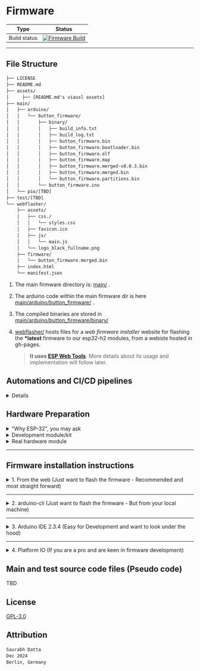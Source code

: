 # Firmware

| Type | Status |
|------|---------|
| Build status | [![Firmware Build](https://github.com/dattasaurabh82/help-button-firmware/actions/workflows/build_main_firmware.yml/badge.svg)](https://github.com/dattasaurabh82/help-button-firmware/actions/workflows/build_main_firmware.yml) |

---

## File Structure

```txt
├── LICENSE
├── README.md
├── assets/
│     ├── [README.md's viausl assets]
├── main/
│   ├── arduino/
│   │   └── button_firmware/
│   │       ├── binary/
│   │       │   ├── build_info.txt
│   │       │   ├── build_log.txt
│   │       │   ├── button_firmware.bin
│   │       │   ├── button_firmware.bootloader.bin
│   │       │   ├── button_firmware.elf
│   │       │   ├── button_firmware.map
│   │       │   ├── button_firmware.merged-v0.0.3.bin
│   │       │   ├── button_firmware.merged.bin
│   │       │   └── button_firmware.partitions.bin
│   │       └── button_firmware.ino
│   └── pio/[TBD]
├── test/[TBD]
└── webflasher/
    ├── assets/
    │   ├── css./
    │   │   └── styles.css
    │   ├── favicon.ico
    │   ├── js/
    │   │   └── main.js
    │   └── logo_black_fullname.png
    ├── firmware/
    │   └── button_firmware.merged.bin
    ├── index.html
    └── manifest.json
```

1. The main firmware directory is: [main/](main/) .
2. The arduino code within the main firmware dir is here [main/arduino/button_firmware/](main/arduino) .
3. The compiled binaries are stored in [main/arduino/button_firmware/binary/](main/arduino/button_firmware/binary/)
4. [webflasher/](webflasher/) hosts files for a _web firmware installer_ website for flashing the __*latest__ firmware to our esp32-h2 modules, from a webiste hosted in gh-pages.

   > __It uses [ESP Web Tools](https://esphome.github.io/esp-web-tools/)__. More details about its usage and implementation will follow later.

## Automations and CI/CD pipelines

<details>
<summary> Details </summary>

1. An automation flow to  [build releases](.github/workflows/build_main_firmware.yml) from the source code as binary files, is triggered by new unique tag pushes.

> __This also commits and pushes the binaries to the repository itself in [main/arduino/button_firmware/binary/](main/arduino/button_firmware/binary/)__

```bash
git tag v0.0.x
git push -u origin v0.0.x
# Will create a new tag and a new release
```

```mermaid
flowchart TD
   Start([Push Tag v*.*.*]) --> ValidateJob[Validate Job]

   subgraph ValidateJob[Validate Tag Format]
       V1[Check tag format]
   end

   ValidateJob --> ReleaseJob[Release Job]

   subgraph ReleaseJob[Release Process]
       Config --> Build --> Commit --> Release

       subgraph Config[Configure Environment]
           C1[Checkout code] --> C2[Install Arduino CLI] --> C3[Install ESP32 core]
       end

       subgraph Build[Build Firmware]
           B1[Clean/create binary dir] --> B2[Compile firmware] --> 
           B3[Verify binary files] --> B4[Rename binary files]
       end

       subgraph Commit[Commit and Push]
           CP1[Configure git] --> CP2[Add binary files] --> 
           CP3[Commit changes] --> CP4[Push to main] --> CP5[Update tag]
       end

       subgraph Release[Create Release]
           R1[Create firmware ZIP] --> R2[Generate Release Notes] --> 
           R3[Create GitHub Release]
       end
   end

   ReleaseJob --> End([Release Published])

   style Start fill:#f96,stroke:#333,stroke-width:2px
   style End fill:#9f9,stroke:#333,stroke-width:2px
   style ValidateJob fill:#ccf,stroke:#333,stroke-width:2px
   style ReleaseJob fill:#ccf,stroke:#333,stroke-width:2px
```

1. If the above step completes successfully, it uses the latest compiled firmware binary to update the firmware flasher website ([custom gh-pages hosting workflow](.github/workflows/pages.yml)) and deploys the Web Flasher interface to GitHub Pages. Thus, it can be triggered manually (takes the last releae tag, automatiocally) or gets trigerred automatically after a successful firmware build.

```mermaid
flowchart TD
    Start([Start]) --> Trigger{Trigger Type}
    Trigger -->|Manual| Check[Check Conditions]
    Trigger -->|After Build Workflow| Check
    
    subgraph Conditions[Condition Check]
        Check{Manual or Success?}
        Check -->|No| End([End])
        Check -->|Yes| Deploy[Deploy Process]
    end

    subgraph Deploy[Deployment Process]
        D1[Checkout Repository]
        D2[Get Latest Tag Version]
        D3[Setup GitHub Pages]
        
        subgraph Prepare[Prepare Files]
            P1[Clean firmware directory]
            P2[Create new firmware directory]
            P3[Copy latest binary]
            P1 --> P2
            P2 --> P3
        end
        
        subgraph Update[Update Files]
            U1[Update manifest.json version]
            U2[Update index.html version]
            U1 --> U2
        end
        
        D1 --> D2
        D2 --> D3
        D3 --> Prepare
        Prepare --> Update
    end
    
    Deploy --> Upload[Upload to Pages]
    Upload --> DeployPages[Deploy to GitHub Pages]
    DeployPages --> End

    style Start fill:#f96,stroke:#333,stroke-width:2px
    style End fill:#9f9,stroke:#333,stroke-width:2px
    style Deploy fill:#ccf,stroke:#333,stroke-width:2px
    style Upload fill:#fc9,stroke:#333,stroke-width:2px
    style DeployPages fill:#fc9,stroke:#333,stroke-width:2px
```

</details>

## Hardware Preparation

<details>
<summary>"Why ESP-32", you may ask</summary>

We have chosen [ESP32-H2-MINI-1](https://www.espressif.com/sites/default/files/documentation/esp32-h2-mini-1_mini-1u_datasheet_en.pdf) for its natural advantages:

1. The ESP family is developer-friendly, with the ESP SDK being widely supported across various frameworks like Arduino and PIO, in addition to ESP-IDF itself. This makes long-term development maintenance much easier.
2. This specific module has the lowest deep sleep power consumption in the entire ESP family (as of December 2024).
3. It is widely available and cost-effective.
4. Firmware flashing is simpler compared to previous microcontrollers, requiring no development environment. For example, web flashing capabilities mean factories can easily flash devices during mass production without setting up specific development environments.
5. It has a smaller footprint.
6. It features built-in BLE and WiFi, plus support for future protocols like Thread, making it future-proof.
7. It has all [necessary certifications](https://www.espressif.com/en/support/documents/certificates?keys=&field_product_value%5B%5D=ESP32-H2&field_product_value%5B%5D=ESP32-H2-MINI-1) for shipping radio-based consumer electronics.

</details>

<details>
<summary>Development module/kit</summary>

To test development and firmware, you can purchase [ESP32-H2-DevKitM-1](https://docs.espressif.com/projects/esp-dev-kits/en/latest/esp32h2/esp32-h2-devkitm-1/user_guide.html)

![alt text](<assets/dev module info.png>)

![alt text](assets/esp32-h2-devkitm-1-v1.2_pinlayout.png)

🛒 [Purchase link](https://amzn.eu/d/6zMkRbX)
</details>

<details>
<summary>Real hardware module</summary>

TBD
</details>

---

## Firmware installation instructions

<details>
<summary>1. From the web (Just want to flash the firmware - Recommended and most straight forward)</summary>

![alt text](<assets/Step 1.png>)

1.1. Go to: https://dattasaurabh82.github.io/help-button-firmware/ and click "Connect". Of course, plug in your device first.

![alt text](<assets/Step 2.png>)

1.2. Select the correct serial port/COM port (in Windows)

![alt text](<assets/Step 3.png>)

1.3. Click "Install Button Firmware". The latest firmware is always there because of our automations (mentioned above).

![alt text](<assets/Step 4.png>)

1.4. Select "Erase device" to Erase the flash and then click "Next".

![alt text](<assets/Step 5.png>)

1.5. Click "Install" to start firmware flashing.

![alt text](<assets/Step 6.png>)

1.6. Now wait and follow the prompts and watch the progress.

![alt text](<assets/Step 7.png>)

![alt text](<assets/Step 8.png>)

![alt text](<assets/Step 9.png>)

1.7. After completion, open the serial port, for now, to check.

> If there are trouble, the UI will guide you on how to troubleshoot.

</details>

---

<details>
<summary>2. arduino-cli (Just want to flash the firmware - But from your local machine)</summary>

### 2.1. Install Arduino CLI

Follow the [Instructions from here](https://arduino.github.io/arduino-cli/1.1/installation/) for your platform (Pick the latest version from the top left drop down).

### 2.2. Install ESP32 boards

```bash
# Add the ESP32 boards URL
arduino-cli config add board_manager.additional_urls https://raw.githubusercontent.com/espressif/arduino-esp32/gh-pages/package_esp32_index.json

# Update the core index
arduino-cli core update-index

# Install the ESP32 core
arduino-cli core install esp32:esp32
```

### 2.3. Building and uploading the firmware

#### 2.3.1. Clone this repository to your local machine.

#### 2.3.2. Navigate to the [main/arduino/button_firmware](main/arduino/button_firmware) directory.

```bash
cd main/arduino/button_firmware
```

#### 2.3.3. Clean and create a new binary directory

```bash
rm -rf binary
mkdir -p binary
```

#### 2.3.4. Compile the firmware

```bash
arduino-cli compile -v --fqbn esp32:esp32:esp32h2:UploadSpeed=921600,CDCOnBoot=default,FlashFreq=64,FlashMode=qio,FlashSize=4M,PartitionScheme=default,DebugLevel=none,EraseFlash=none,JTAGAdapter=default,ZigbeeMode=default --output-dir binary .

# verify
cd binary && ls -la
```

#### 2.3.5. Upload the firmware

```bash
# Assuming you are in main/arduino/button_firmware 
# and a binary dir exists with the compiled binaries from the previous step
arduino-cli upload -v --fqbn esp32:esp32:esp32h2:UploadSpeed=921600,CDCOnBoot=default,FlashFreq=64,FlashMode=qio,FlashSize=4M,PartitionScheme=default,DebugLevel=none,EraseFlash=none,JTAGAdapter=default,ZigbeeMode=default --port /dev/your-serial-port binary/button_firmware.ino.merged.bin
```

> `--port /dev/your-serial-port`: Specifies the serial port to which the ESP32-H2 board is connected.
>
> Replace `/dev/your-serial-port` with the actual serial port name on your system (e.g., `/dev/ttyUSB0` on Linux, `COM3` on Windows).
>
> You can find the port name by running the `arduino-cli board list` command.

#### 2.3.6. Verify the firmware

TBD
</details>

---

<details>
<summary>3. Arduino IDE 2.3.4 (Easy for Development and want to look under the hood)</summary>

#### 3.1. Prerequisites

1. Install the latest Arduino IDE (version 2.3.4 or above) for your platform.
2. Open the Arduino IDE and navigate to the Board Manager.
3. Search for "esp32" and install the "esp32 by Espressif" (latest).

#### 3.2. Compile & upload

3.2.1. Clone this repository to your local machine.
3.2.2. Open the [button_firmware.ino](main/arduino/button_firmware/button_firmware.ino) file located in the [main/arduino/button_firmware](main) directory.
3.2.3. In the Arduino IDE, select the following board parameters:

   ```txt
   Board: ESP32-H2-Dev Module
   Upload Speed: 921600
   CDC On Boot: Disabled
   Flash Frequency: 64MHz
   Flash Mode: QIO
   Flash Size: 4MB (32Mb)
   Partition Scheme: Default 4MB (1.2MB APP/1.5MB SPIFFS)
   Erase Flash: Disabled
   JTAG Adapter: Disabled
   Zigbee Mode: Disabled
   ```

3.2.4. Select the appropriate USB Serial port for your device (in Win, make sure you ahve "xxx" drtiver installed and then select the right COM port; on mac and linux, you can ignore).
3.2.5. Click the Upload button to flash the firmware. It will compile and upload
</details>

---

<details>
<summary>4. Platform IO (If you are a pro and are keen in firmware development)</summary>

TBD

</details>

## Main and test source code files (Pseudo code)

TBD

## License

[GPL-3.0](LICENSE)

## Attribution

```txt
Saurabh Datta
Dec 2024
Berlin, Germany
```
